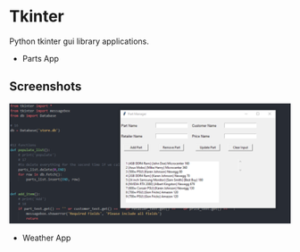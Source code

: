 # Tkinter
Python tkinter gui library applications. 
* Parts App
## Screenshots
![Screen shot](./_01_parts_app/part_manager.png)


* Weather App
